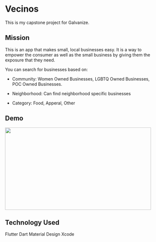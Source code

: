 # Vecinos

This is my capstone project for Galvanize.

## Mission

This is an app that makes small, local businesses easy. It is a way to empower the consumer as well as the small business by giving them the exposure that they need.

You can search for businesses based on:

- Community: Women Owned Businesses, LGBTQ Owned Businesses, POC Owned Businesses. 

- Neighborhood: Can find neighborhood specific businesses 

- Category: Food, Apperal, Other 

## Demo

<img src="https://giphy.com/embed/9uITo6wFENBJ8L2F28" width="480" height="270" frameBorder="0" class="giphy-embed" allowFullScreen>



## Technology Used

Flutter 
Dart 
Material Design 
Xcode
